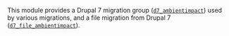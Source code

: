 This module provides a Drupal 7 migration group
([```d7_ambientimpact```](config/install/migrate_plus.migration_group.d7_ambientimpact.yml))
used by various migrations, and a file migration from Drupal 7
([```d7_file_ambientimpact```](config/install/migrate_plus.migration.d7_file_ambientimpact.yml)).
